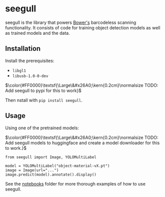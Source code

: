 # seegull

seegull is the library that powers [Bower's](https://getbower.com/) barcodeless scanning functionality.
It consists of code for training object detection models as well as trained models and the data.

## Installation

Install the prerequisites:
- `libgl1`
- `libusb-1.0-0-dev`

$\color{#FF0000}\textsf{\Large\&#x26A0;\kern{0.2cm}\normalsize TODO: Add seegull to pypi for this to work}$ 

Then nstall with `pip install seegull`.

## Usage

Using one of the pretrained models:

$\color{#FF0000}\textsf{\Large\&#x26A0;\kern{0.2cm}\normalsize TODO: Add seegull models to huggingface and create a model downloader for this to work.}$ 

```
from seegull import Image, YOLOMultiLabel

model = YOLOMultiLabel("object-material-vX.pt")
image = Image(url="...")
image.predict(model).annotate().display()
```

See the [notebooks](notebooks) folder for more thorough examples of how to use seegull.
